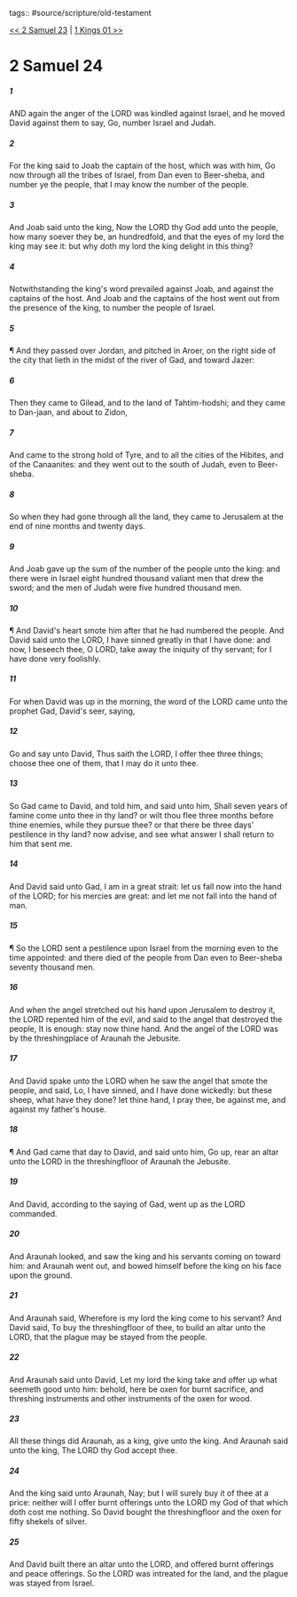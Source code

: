 tags:: #source/scripture/old-testament

[<< 2 Samuel 23](source/scripture/old-testament/10_2_Samuel/2_Samuel_23.md) | [1 Kings 01 >>](source/scripture/old-testament/11_1_Kings/1_Kings_01.md)

# 2 Samuel 24

##### 1

AND again the anger of the LORD was kindled against Israel, and he moved David against them to say, Go, number Israel and Judah.

##### 2

For the king said to Joab the captain of the host, which was with him, Go now through all the tribes of Israel, from Dan even to Beer-sheba, and number ye the people, that I may know the number of the people.

##### 3

And Joab said unto the king, Now the LORD thy God add unto the people, how many soever they be, an hundredfold, and that the eyes of my lord the king may see it: but why doth my lord the king delight in this thing?

##### 4

Notwithstanding the king's word prevailed against Joab, and against the captains of the host. And Joab and the captains of the host went out from the presence of the king, to number the people of Israel.

##### 5

¶ And they passed over Jordan, and pitched in Aroer, on the right side of the city that lieth in the midst of the river of Gad, and toward Jazer:

##### 6

Then they came to Gilead, and to the land of Tahtim-hodshi; and they came to Dan-jaan, and about to Zidon,

##### 7

And came to the strong hold of Tyre, and to all the cities of the Hibites, and of the Canaanites: and they went out to the south of Judah, even to Beer-sheba.

##### 8

So when they had gone through all the land, they came to Jerusalem at the end of nine months and twenty days.

##### 9

And Joab gave up the sum of the number of the people unto the king: and there were in Israel eight hundred thousand valiant men that drew the sword; and the men of Judah were five hundred thousand men.

##### 10

¶ And David's heart smote him after that he had numbered the people. And David said unto the LORD, I have sinned greatly in that I have done: and now, I beseech thee, O LORD, take away the iniquity of thy servant; for I have done very foolishly.

##### 11

For when David was up in the morning, the word of the LORD came unto the prophet Gad, David's seer, saying,

##### 12

Go and say unto David, Thus saith the LORD, I offer thee three things; choose thee one of them, that I may do it unto thee.

##### 13

So Gad came to David, and told him, and said unto him, Shall seven years of famine come unto thee in thy land? or wilt thou flee three months before thine enemies, while they pursue thee? or that there be three days' pestilence in thy land? now advise, and see what answer I shall return to him that sent me.

##### 14

And David said unto Gad, I am in a great strait: let us fall now into the hand of the LORD; for his mercies are great: and let me not fall into the hand of man.

##### 15

¶ So the LORD sent a pestilence upon Israel from the morning even to the time appointed: and there died of the people from Dan even to Beer-sheba seventy thousand men.

##### 16

And when the angel stretched out his hand upon Jerusalem to destroy it, the LORD repented him of the evil, and said to the angel that destroyed the people, It is enough: stay now thine hand. And the angel of the LORD was by the threshingplace of Araunah the Jebusite.

##### 17

And David spake unto the LORD when he saw the angel that smote the people, and said, Lo, I have sinned, and I have done wickedly: but these sheep, what have they done? let thine hand, I pray thee, be against me, and against my father's house.

##### 18

¶ And Gad came that day to David, and said unto him, Go up, rear an altar unto the LORD in the threshingfloor of Araunah the Jebusite.

##### 19

And David, according to the saying of Gad, went up as the LORD commanded.

##### 20

And Araunah looked, and saw the king and his servants coming on toward him: and Araunah went out, and bowed himself before the king on his face upon the ground.

##### 21

And Araunah said, Wherefore is my lord the king come to his servant? And David said, To buy the threshingfloor of thee, to build an altar unto the LORD, that the plague may be stayed from the people.

##### 22

And Araunah said unto David, Let my lord the king take and offer up what seemeth good unto him: behold, here be oxen for burnt sacrifice, and threshing instruments and other instruments of the oxen for wood.

##### 23

All these things did Araunah, as a king, give unto the king. And Araunah said unto the king, The LORD thy God accept thee.

##### 24

And the king said unto Araunah, Nay; but I will surely buy it of thee at a price: neither will I offer burnt offerings unto the LORD my God of that which doth cost me nothing. So David bought the threshingfloor and the oxen for fifty shekels of silver.

##### 25

And David built there an altar unto the LORD, and offered burnt offerings and peace offerings. So the LORD was intreated for the land, and the plague was stayed from Israel.
